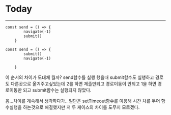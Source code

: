 # Today
-------------

```
const send = () => {
        navigate(-1) 
        submit()  
    }
```

```
const send = () => {
        submit()  
        navigate(-1) 
        
    }
```    
이 순서의 차이가 도대체 뭘까? 
send함수를 실행 했을때 submit함수도 실행하고 경로도 다른곳으로 옮겨주고싶었는데 
2를 하면 제출만되고 경로이동이 안되고
1을 하면 경로이동만 되고 submit함수는 실행되지 않았다. 

음...차이를 계속해서 생각하다가.. 일단은  setTimeout함수를 이용해 시간 차를 두어 함수실행을 하는것으로 해결했지만 
저 두 케이스의 차이를 도무지 모르겠다.


